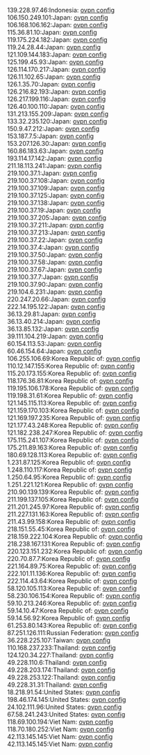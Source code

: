 139.228.97.46:Indonesia: [ovpn config](vpn/139_228_97_46.ovpn)  
106.150.249.101:Japan: [ovpn config](vpn/106_150_249_101.ovpn)  
106.168.106.162:Japan: [ovpn config](vpn/106_168_106_162.ovpn)  
115.36.81.10:Japan: [ovpn config](vpn/115_36_81_10.ovpn)  
119.175.224.182:Japan: [ovpn config](vpn/119_175_224_182.ovpn)  
119.24.28.44:Japan: [ovpn config](vpn/119_24_28_44.ovpn)  
121.109.144.183:Japan: [ovpn config](vpn/121_109_144_183.ovpn)  
125.199.45.93:Japan: [ovpn config](vpn/125_199_45_93.ovpn)  
126.114.170.217:Japan: [ovpn config](vpn/126_114_170_217.ovpn)  
126.11.102.65:Japan: [ovpn config](vpn/126_11_102_65.ovpn)  
126.1.35.70:Japan: [ovpn config](vpn/126_1_35_70.ovpn)  
126.216.82.193:Japan: [ovpn config](vpn/126_216_82_193.ovpn)  
126.217.199.116:Japan: [ovpn config](vpn/126_217_199_116.ovpn)  
126.40.100.110:Japan: [ovpn config](vpn/126_40_100_110.ovpn)  
131.213.155.209:Japan: [ovpn config](vpn/131_213_155_209.ovpn)  
133.32.235.120:Japan: [ovpn config](vpn/133_32_235_120.ovpn)  
150.9.47.212:Japan: [ovpn config](vpn/150_9_47_212.ovpn)  
153.187.7.5:Japan: [ovpn config](vpn/153_187_7_5.ovpn)  
153.207.126.30:Japan: [ovpn config](vpn/153_207_126_30.ovpn)  
160.86.183.63:Japan: [ovpn config](vpn/160_86_183_63.ovpn)  
193.114.17.142:Japan: [ovpn config](vpn/193_114_17_142.ovpn)  
211.18.113.241:Japan: [ovpn config](vpn/211_18_113_241.ovpn)  
219.100.37.1:Japan: [ovpn config](vpn/219_100_37_1.ovpn)  
219.100.37.108:Japan: [ovpn config](vpn/219_100_37_108.ovpn)  
219.100.37.109:Japan: [ovpn config](vpn/219_100_37_109.ovpn)  
219.100.37.125:Japan: [ovpn config](vpn/219_100_37_125.ovpn)  
219.100.37.138:Japan: [ovpn config](vpn/219_100_37_138.ovpn)  
219.100.37.19:Japan: [ovpn config](vpn/219_100_37_19.ovpn)  
219.100.37.205:Japan: [ovpn config](vpn/219_100_37_205.ovpn)  
219.100.37.211:Japan: [ovpn config](vpn/219_100_37_211.ovpn)  
219.100.37.213:Japan: [ovpn config](vpn/219_100_37_213.ovpn)  
219.100.37.22:Japan: [ovpn config](vpn/219_100_37_22.ovpn)  
219.100.37.4:Japan: [ovpn config](vpn/219_100_37_4.ovpn)  
219.100.37.50:Japan: [ovpn config](vpn/219_100_37_50.ovpn)  
219.100.37.58:Japan: [ovpn config](vpn/219_100_37_58.ovpn)  
219.100.37.67:Japan: [ovpn config](vpn/219_100_37_67.ovpn)  
219.100.37.7:Japan: [ovpn config](vpn/219_100_37_7.ovpn)  
219.100.37.90:Japan: [ovpn config](vpn/219_100_37_90.ovpn)  
219.104.6.231:Japan: [ovpn config](vpn/219_104_6_231.ovpn)  
220.247.20.66:Japan: [ovpn config](vpn/220_247_20_66.ovpn)  
222.14.195.122:Japan: [ovpn config](vpn/222_14_195_122.ovpn)  
36.13.29.81:Japan: [ovpn config](vpn/36_13_29_81.ovpn)  
36.13.40.214:Japan: [ovpn config](vpn/36_13_40_214.ovpn)  
36.13.85.132:Japan: [ovpn config](vpn/36_13_85_132.ovpn)  
39.111.104.219:Japan: [ovpn config](vpn/39_111_104_219.ovpn)  
60.154.113.53:Japan: [ovpn config](vpn/60_154_113_53.ovpn)  
60.46.154.64:Japan: [ovpn config](vpn/60_46_154_64.ovpn)  
106.255.106.69:Korea Republic of: [ovpn config](vpn/106_255_106_69.ovpn)  
110.12.147.155:Korea Republic of: [ovpn config](vpn/110_12_147_155.ovpn)  
115.20.173.155:Korea Republic of: [ovpn config](vpn/115_20_173_155.ovpn)  
118.176.36.81:Korea Republic of: [ovpn config](vpn/118_176_36_81.ovpn)  
119.195.106.178:Korea Republic of: [ovpn config](vpn/119_195_106_178.ovpn)  
119.198.31.61:Korea Republic of: [ovpn config](vpn/119_198_31_61.ovpn)  
121.145.115.113:Korea Republic of: [ovpn config](vpn/121_145_115_113.ovpn)  
121.159.170.103:Korea Republic of: [ovpn config](vpn/121_159_170_103.ovpn)  
121.169.197.235:Korea Republic of: [ovpn config](vpn/121_169_197_235.ovpn)  
121.177.43.248:Korea Republic of: [ovpn config](vpn/121_177_43_248.ovpn)  
121.182.238.247:Korea Republic of: [ovpn config](vpn/121_182_238_247.ovpn)  
175.115.241.107:Korea Republic of: [ovpn config](vpn/175_115_241_107.ovpn)  
175.211.89.163:Korea Republic of: [ovpn config](vpn/175_211_89_163.ovpn)  
180.69.128.113:Korea Republic of: [ovpn config](vpn/180_69_128_113.ovpn)  
1.231.87.125:Korea Republic of: [ovpn config](vpn/1_231_87_125.ovpn)  
1.248.110.117:Korea Republic of: [ovpn config](vpn/1_248_110_117.ovpn)  
1.250.64.95:Korea Republic of: [ovpn config](vpn/1_250_64_95.ovpn)  
1.251.221.121:Korea Republic of: [ovpn config](vpn/1_251_221_121.ovpn)  
210.90.139.139:Korea Republic of: [ovpn config](vpn/210_90_139_139.ovpn)  
211.199.137.105:Korea Republic of: [ovpn config](vpn/211_199_137_105.ovpn)  
211.201.245.97:Korea Republic of: [ovpn config](vpn/211_201_245_97.ovpn)  
211.227.131.163:Korea Republic of: [ovpn config](vpn/211_227_131_163.ovpn)  
211.43.99.158:Korea Republic of: [ovpn config](vpn/211_43_99_158.ovpn)  
218.151.55.45:Korea Republic of: [ovpn config](vpn/218_151_55_45.ovpn)  
218.159.222.104:Korea Republic of: [ovpn config](vpn/218_159_222_104.ovpn)  
218.238.167.131:Korea Republic of: [ovpn config](vpn/218_238_167_131.ovpn)  
220.123.151.232:Korea Republic of: [ovpn config](vpn/220_123_151_232.ovpn)  
220.70.87.7:Korea Republic of: [ovpn config](vpn/220_70_87_7.ovpn)  
221.164.89.75:Korea Republic of: [ovpn config](vpn/221_164_89_75.ovpn)  
222.101.11.136:Korea Republic of: [ovpn config](vpn/222_101_11_136.ovpn)  
222.114.43.64:Korea Republic of: [ovpn config](vpn/222_114_43_64.ovpn)  
58.120.105.113:Korea Republic of: [ovpn config](vpn/58_120_105_113.ovpn)  
58.230.106.154:Korea Republic of: [ovpn config](vpn/58_230_106_154.ovpn)  
59.10.213.246:Korea Republic of: [ovpn config](vpn/59_10_213_246.ovpn)  
59.14.10.47:Korea Republic of: [ovpn config](vpn/59_14_10_47.ovpn)  
59.14.56.92:Korea Republic of: [ovpn config](vpn/59_14_56_92.ovpn)  
61.253.80.143:Korea Republic of: [ovpn config](vpn/61_253_80_143.ovpn)  
87.251.126.111:Russian Federation: [ovpn config](vpn/87_251_126_111.ovpn)  
36.228.225.107:Taiwan: [ovpn config](vpn/36_228_225_107.ovpn)  
110.168.237.233:Thailand: [ovpn config](vpn/110_168_237_233.ovpn)  
124.120.34.227:Thailand: [ovpn config](vpn/124_120_34_227.ovpn)  
49.228.110.6:Thailand: [ovpn config](vpn/49_228_110_6.ovpn)  
49.228.203.174:Thailand: [ovpn config](vpn/49_228_203_174.ovpn)  
49.228.253.122:Thailand: [ovpn config](vpn/49_228_253_122.ovpn)  
49.228.31.31:Thailand: [ovpn config](vpn/49_228_31_31.ovpn)  
18.218.91.54:United States: [ovpn config](vpn/18_218_91_54.ovpn)  
198.46.174.145:United States: [ovpn config](vpn/198_46_174_145.ovpn)  
24.102.111.96:United States: [ovpn config](vpn/24_102_111_96.ovpn)  
67.58.241.243:United States: [ovpn config](vpn/67_58_241_243.ovpn)  
118.69.100.194:Viet Nam: [ovpn config](vpn/118_69_100_194.ovpn)  
118.70.180.252:Viet Nam: [ovpn config](vpn/118_70_180_252.ovpn)  
42.113.145.145:Viet Nam: [ovpn config](vpn/42_113_145_145.ovpn)  
42.113.145.145:Viet Nam: [ovpn config](vpn/42_113_145_145.ovpn)  
